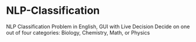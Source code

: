 # NLP-Classification
NLP Classification Problem in English, GUI with Live Decision
Decide on one out of four categories: Biology, Chemistry, Math, or Physics
